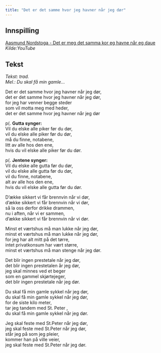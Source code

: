 ```yaml
---
title: "Det er det samme hvor jeg havner når jeg dør"
---
```


Innspilling
-----------

[Aasmund Nordstoga - Det er meg det samma kor eg havne når eg daue][]
*Kilde:YouTube*

Tekst
-----

*Tekst: trad.*  
*Mel.: Du skal få min gamle…*

Det er det samme hvor jeg havner når jeg dør,  
det er det samme hvor jeg havner når jeg dør,  
for jeg har venner begge steder  
som vil motta meg med heder,  
det er det samme hvor jeg havner når jeg dør

p(. **Gutta synger:**  
Vil du elske alle piker før du dør,  
vil du elske alle piker før du dør,  
må du finne, notabene,  
litt av alle hos den ene,  
hvis du vil elske alle piker før du dør.

p(. **Jentene synger:**  
Vil du elske alle gutta før du dør,  
vil du elske alle gutta før du dør,  
vil du finne, notabene,  
alt av alle hos den ene,  
hvis du vil elske alle gutta før du dør.

D’ække sikkert vi får brennvin når vi dør,  
d’ække sikkert vi får brennvin når vi dør,  
så la oss derfor drikke drammen,  
nu i aften, når vi er sammen,  
d’ække sikkert vi får brennvin når vi dør.

Minst et værtshus må man lukke når jeg dør,  
minst et værtshus må man lukke når jeg dør,  
for jeg har alt mitt på det tørre,  
intet privatkonsum har vært større,  
minst et værtshus må man stenge når jeg dør.

Det blir ingen prestetale når jeg dør,  
det blir ingen prestetalen år jeg dør,  
jeg skal minnes ved et beger  
som en gammel skjørtejeger,  
det blir ingen prestetale når jeg dør.

Du skal få min gamle sykkel når jeg dør,  
du skal få min gamle sykkel når jeg dør,  
for de siste kilo meter,  
tar jeg tandem med St. Peter ,  
du skal få min gamle sykkel når jeg dør.

Jeg skal feste med St.Peter når jeg dør,  
jeg skal feste med St.Peter når jeg dør,  
står jeg på som jeg pleier,  
kommer han på ville veier,  
jeg skal feste med St.Peter når jeg dør.

  [Aasmund Nordstoga - Det er meg det samma kor eg havne når eg daue]: http://www.youtube.com/watch?v=TmyzHq1AY2U